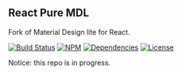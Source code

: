 ## React Pure MDL

Fork of Material Design lite for React.

[![Build Status](https://img.shields.io/travis/morlay/react-pure-mdl.svg?style=flat-square)](https://travis-ci.org/morlay/react-pure-mdl)
[![NPM](https://img.shields.io/npm/v/react-pure-mdl.svg?style=flat-square)](https://npmjs.org/package/react-pure-mdl)
[![Dependencies](https://img.shields.io/david/morlay/react-pure-mdl.svg?style=flat-square)](https://david-dm.org/morlay/react-pure-mdl)
[![License](https://img.shields.io/npm/l/react-pure-mdl.svg?style=flat-square)](https://npmjs.org/package/react-pure-mdl)

Notice: this repo is in progress.
